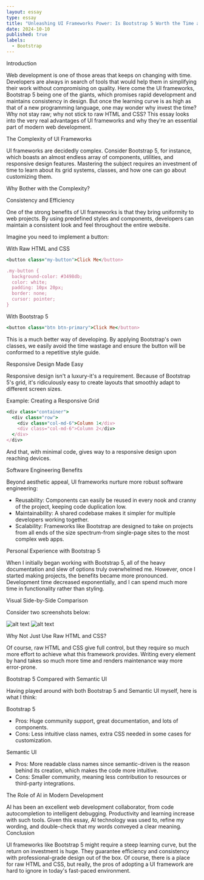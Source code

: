 ```yaml
---
layout: essay
type: essay
title: "Unleashing UI Frameworks Power: Is Bootstrap 5 Worth the Time and Effort Involved?"
date: 2024-10-10
published: true
labels:
  - Bootstrap
---
```


Introduction

Web development is one of those areas that keeps on changing with time. Developers are always in search of tools that would help them in simplifying their work without compromising on quality. Here come the UI frameworks, Bootstrap 5 being one of the giants, which promises rapid development and maintains consistency in design. But once the learning curve is as high as that of a new programming language, one may wonder why invest the time? Why not stay raw; why not stick to raw HTML and CSS? This essay looks into the very real advantages of UI frameworks and why they're an essential part of modern web development.

The Complexity of UI Frameworks

UI frameworks are decidedly complex. Consider Bootstrap 5, for instance, which boasts an almost endless array of components, utilities, and responsive design features. Mastering the subject requires an investment of time to learn about its grid systems, classes, and how one can go about customizing them.

Why Bother with the Complexity?

Consistency and Efficiency

One of the strong benefits of UI frameworks is that they bring uniformity to web projects. By using predefined styles and components, developers can maintain a consistent look and feel throughout the entire website.

Imagine you need to implement a button:

With Raw HTML and CSS
```ruby
<button class="my-button">Click Me</button>

.my-button {
  background-color: #3498db;
  color: white;
  padding: 10px 20px;
  border: none;
  cursor: pointer;
}
```
With Bootstrap 5
```ruby
<button class="btn btn-primary">Click Me</button>
```
This is a much better way of developing. By applying Bootstrap's own classes, we easily avoid the time wastage and ensure the button will be conformed to a repetitive style guide.

Responsive Design Made Easy

Responsive design isn't a luxury-it's a requirement. Because of Bootstrap 5's grid, it's ridiculously easy to create layouts that smoothly adapt to different screen sizes.

Example: Creating a Responsive Grid
```ruby
<div class="container">
  <div class="row">
    <div class="col-md-6">Column 1</div>
    <div class="col-md-6">Column 2</div>
  </div>
</div>
```
And that, with minimal code, gives way to a responsive design upon reaching devices.

Software Engineering Benefits

Beyond aesthetic appeal, UI frameworks nurture more robust software engineering:

* Reusability: Components can easily be reused in every nook and cranny of the project, keeping code duplication low.
* Maintainability: A shared codebase makes it simpler for multiple developers working together.
* Scalability: Frameworks like Bootstrap are designed to take on projects from all ends of the size spectrum-from single-page sites to the most complex web apps.

Personal Experience with Bootstrap 5

When I initially began working with Bootstrap 5, all of the heavy documentation and slew of options truly overwhelmed me. However, once I started making projects, the benefits became more pronounced. Development time decreased exponentially, and I can spend much more time in functionality rather than styling.

Visual Side-by-Side Comparison

Consider two screenshots below:

![alt text](https://blog-frontend.envato.com/uploads/sites/2/2020/04/boring-websites-example-01.jpg)
![alt text](https://www.creative-tim.com/blog/content/images/wordpress/2019/01/image2-1.jpg)

Why Not Just Use Raw HTML and CSS?

Of course, raw HTML and CSS give full control, but they require so much more effort to achieve what this framework provides. Writing every element by hand takes so much more time and renders maintenance way more error-prone.

Bootstrap 5 Compared with Semantic UI

Having played around with both Bootstrap 5 and Semantic UI myself, here is what I think:

Bootstrap 5
* Pros: Huge community support, great documentation, and lots of components.
* Cons: Less intuitive class names, extra CSS needed in some cases for customization.

Semantic UI
* Pros: More readable class names since semantic-driven is the reason behind its creation, which makes the code more intuitive.
* Cons: Smaller community, meaning less contribution to resources or third-party integrations.

The Role of AI in Modern Development

AI has been an excellent web development collaborator, from code autocompletion to intelligent debugging. Productivity and learning increase with such tools. Given this essay, AI technology was used to, refine my wording, and double-check that my words conveyed a clear meaning.
Conclusion

UI frameworks like Bootstrap 5 might require a steep learning curve, but the return on investment is huge. They guarantee efficiency and consistency with professional-grade design out of the box. Of course, there is a place for raw HTML and CSS, but really, the pros of adopting a UI framework are hard to ignore in today's fast-paced environment.
